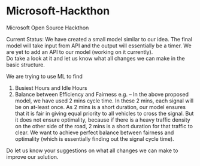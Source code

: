 # Microsoft-Hackthon
Microsoft Open Source Hackthon

Current Status:
We have created a small model similar to our idea. The final model will take input from API and the output will essentially be a timer. We are yet to add an API to our model (working on it currently).  
Do take a look at it and let us know what all changes we can make in the basic structure. 


We are trying to use ML to find
1.	Busiest Hours and Idle Hours
2.	Balance between Efficiency and Fairness
e.g. – In the above proposed model, we have used 2 mins cycle time. In these 2 mins, each signal will be on at-least once. As 2 mins is a short duration, our model ensures that it is fair in giving equal priority to all vehicles to cross the signal. But it does not ensure optimality, because if there is a heavy traffic density on the other side of the road, 2 mins is a short duration for that traffic to clear. We want to achieve perfect balance between fairness and optimality (which is essentially finding out the signal cycle time).


Do let us know your suggestions on what all changes we can make to improve our solution.

